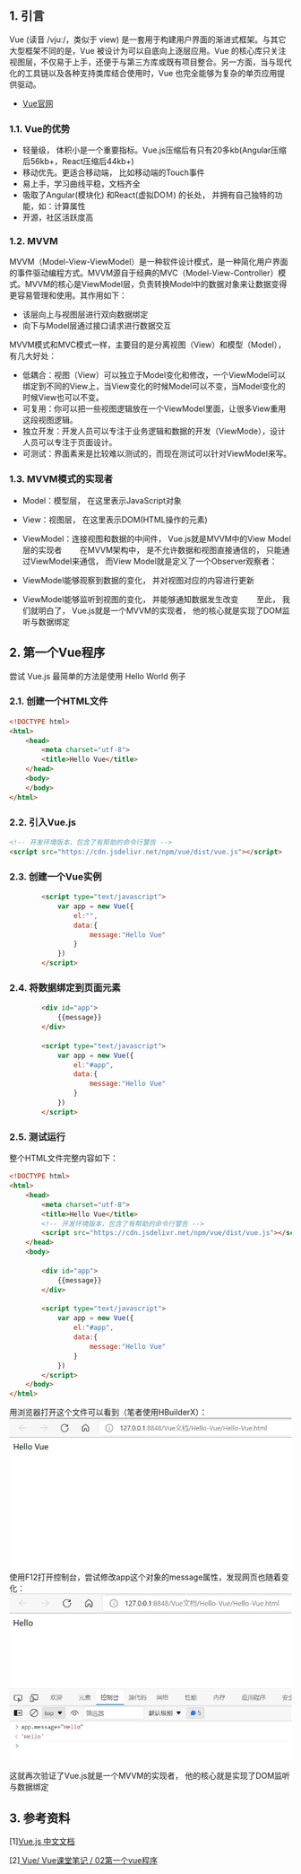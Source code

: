 ## 1. 引言
Vue (读音 /vjuː/，类似于 view) 是一套用于构建用户界面的渐进式框架。与其它大型框架不同的是，Vue 被设计为可以自底向上逐层应用。Vue 的核心库只关注视图层，不仅易于上手，还便于与第三方库或既有项目整合。另一方面，当与现代化的工具链以及各种支持类库结合使用时，Vue 也完全能够为复杂的单页应用提供驱动。

- [Vue官网](https://vuejs.bootcss.com/guide/index.html)



### 1.1. Vue的优势

- 轻量级， 体积小是一个重要指标。Vue.js压缩后有只有20多kb(Angular压缩后56kb+，React压缩后44kb+)
- 移动优先。更适合移动端， 比如移动端的Touch事件
- 易上手，学习曲线平稳，文档齐全
- 吸取了Angular(模块化) 和React(虚拟DOＭ) 的长处， 并拥有自己独特的功能，如：计算属性
- 开源，社区活跃度高



### 1.2. MVVM

MVVM（Model-View-ViewModel）是一种软件设计模式，是一种简化用户界面的事件驱动编程方式。MVVM源自于经典的MVC（Model-View-Controller）模式。MVVM的核心是ViewModel层，负责转换Model中的数据对象来让数据变得更容易管理和使用。其作用如下：

- 该层向上与视图层进行双向数据绑定
- 向下与Model层通过接口请求进行数据交互

MVVM模式和MVC模式一样，主要目的是分离视图（View）和模型（Model），有几大好处：

- 低耦合：视图（View）可以独立于Model变化和修改，一个ViewModel可以绑定到不同的View上，当View变化的时候Model可以不变，当Model变化的时候View也可以不变。
- 可复用：你可以把一些视图逻辑放在一个ViewModel里面，让很多View重用这段视图逻辑。
- 独立开发：开发人员可以专注于业务逻辑和数据的开发（ViewMode），设计人员可以专注于页面设计。
- 可测试：界面素来是比较难以测试的，而现在测试可以针对ViewModel来写。



### 1.3. MVVM模式的实现者

- Model：模型层， 在这里表示JavaScript对象
- View：视图层， 在这里表示DOM(HTML操作的元素)
- ViewModel：连接视图和数据的中间件， Vue.js就是MVVM中的View Model层的实现者
  在MVVM架构中， 是不允许数据和视图直接通信的， 只能通过ViewModel来通信， 而View Model就是定义了一个Observer观察者：

- ViewModel能够观察到数据的变化， 并对视图对应的内容进行更新
- ViewModel能够监听到视图的变化， 并能够通知数据发生改变
  至此， 我们就明白了， Vue.js就是一个MVVM的实现者， 他的核心就是实现了DOM监听与数据绑定



## 2. 第一个Vue程序

尝试 Vue.js 最简单的方法是使用 Hello World 例子



### 2.1. 创建一个HTML文件

```html
<!DOCTYPE html>
<html>
	<head>
		<meta charset="utf-8">
		<title>Hello Vue</title>
	</head>
	<body>
	</body>
</html>
```



### 2.2. 引入Vue.js

```html
<!-- 开发环境版本，包含了有帮助的命令行警告 -->
<script src="https://cdn.jsdelivr.net/npm/vue/dist/vue.js"></script>
```



### 2.3. 创建一个Vue实例

```html
		<script type="text/javascript">
			var app = new Vue({
				el:"",
				data:{
					message:"Hello Vue"
				}
			})
		</script>
```



### 2.4. 将数据绑定到页面元素

```html
		<div id="app">
			{{message}}
		</div>
		
		<script type="text/javascript">
			var app = new Vue({
				el:"#app",
				data:{
					message:"Hello Vue"
				}
			})
		</script>
```



### 2.5. 测试运行

整个HTML文件完整内容如下：
```html
<!DOCTYPE html>
<html>
	<head>
		<meta charset="utf-8">
		<title>Hello Vue</title>
		<!-- 开发环境版本，包含了有帮助的命令行警告 -->
		<script src="https://cdn.jsdelivr.net/npm/vue/dist/vue.js"></script>
	</head>
	<body>
		
		<div id="app">
			{{message}}
		</div>
		
		<script type="text/javascript">
			var app = new Vue({
				el:"#app",
				data:{
					message:"Hello Vue"
				}
			})
		</script>
	</body>
</html>

```

用浏览器打开这个文件可以看到（笔者使用HBuilderX）：
![预览界面](Hello-Vue_files/1.jpg)
使用F12打开控制台，尝试修改app这个对象的message属性，发现网页也随着变化：
![调试控制台](Hello-Vue_files/2.jpg)

这就再次验证了Vue.js就是一个MVVM的实现者， 他的核心就是实现了DOM监听与数据绑定



## 3. 参考资料

\[1][Vue.js 中文文档](https://vuejs.bootcss.com/guide/index.html)

\[2][ Vue/ Vue课堂笔记 / 02第一个vue程序](https://gitee.com/lzh_gitee/Vue/blob/master/Vue%E8%AF%BE%E5%A0%82%E7%AC%94%E8%AE%B0/02%E7%AC%AC%E4%B8%80%E4%B8%AAvue%E7%A8%8B%E5%BA%8F.md)

